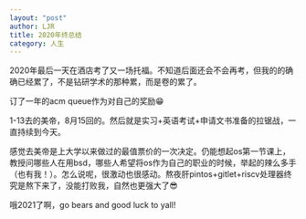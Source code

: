 ```yaml
---
layout: "post"
author: LJR
title: 2020年终总结
category: 人生
---
```


2020年最后一天在酒店考了又一场托福。不知道后面还会不会再考，但我的的确确已经累了，不是钻研学术的那种累，而是卷的累了。

订了一年的acm queue作为对自己的奖励😁

1-13去的美帝，8月15回的。然后就是实习+英语考试+申请文书准备的拉锯战，一直持续到今天。

感觉去美帝是上大学以来做过的最值票价的一次决定。仍能想起os第一节课上，教授问哪些人在用bsd，哪些人希望将os作为自己的职业的时候，举起的辣么多手（也有我！）。怎么说呢，很激动也很感动。熬夜肝pintos+gitlet+riscv处理器终究是熬下来了，没能打败我，自然也更强大了😎

哦2021了啊，go bears and good luck to yall!

